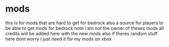 # mods
this is for mods that are hard to get for bedrock also a source for players to be able to get mods for bedrock note i am not the owner of theses mods all credits will be added here with the new mods also if theres random stuff here dont worry i just need it for my mods on xbox

